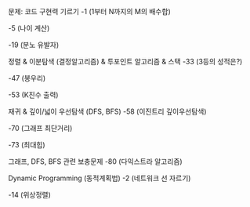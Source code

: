 
문제:
코드 구현력 기르기
-1 (1부터 N까지의 M의 배수합)

-5 (나이 계산)

-19 (분노 유발자)

정렬 & 이분탐색 (결정알고리즘) & 투포인트 알고리즘 & 스택
-33 (3등의 성적은?)

-47 (봉우리)

-53 (K진수 출력)

재귀 & 깊이/넓이 우선탐색 (DFS, BFS)
-58 (이진트리 깊이우선탐색)

-70 (그래프 최단거리)

-73 (최대힙)

그래프, DFS, BFS 관련 보충문제
-80 (다익스트라 알고리즘)

Dynamic Programming (동적계획법)
-2 (네트워크 선 자르기)

-14 (위상정렬)
